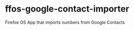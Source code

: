 ffos-google-contact-importer
============================

Firefox OS App that imports numbers from Google Contacts